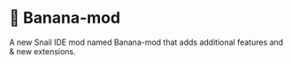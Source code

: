 # 🍌 Banana-mod

A new Snail IDE mod named Banana-mod that adds additional features and & new extensions.
